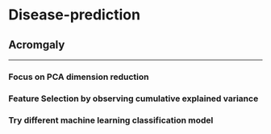 # Disease-prediction
## Acromgaly
---------------------------------
### Focus on PCA dimension reduction
### Feature Selection by observing cumulative explained variance
### Try different machine learning classification model
